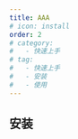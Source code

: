 ```yaml
---
title: AAA
# icon: install
order: 2
# category:
#   - 快速上手
# tag:
#   - 快速上手
#   - 安装
#   - 使用
---
```


## 安装
